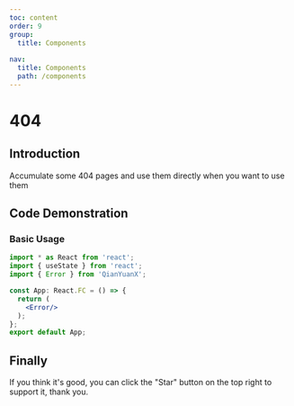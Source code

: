 ```yaml
---
toc: content
order: 9
group:
  title: Components
  
nav:
  title: Components
  path: /components
---
```


# 404

## Introduction

Accumulate some 404 pages and use them directly when you want to use them

## Code Demonstration

### Basic Usage

```jsx
import * as React from 'react';
import { useState } from 'react';
import { Error } from 'QianYuanX';

const App: React.FC = () => {
  return (
    <Error/>
  );
};
export default App;
```


## Finally

If you think it's good, you can click the "Star" button on the top right to support it, thank you.
